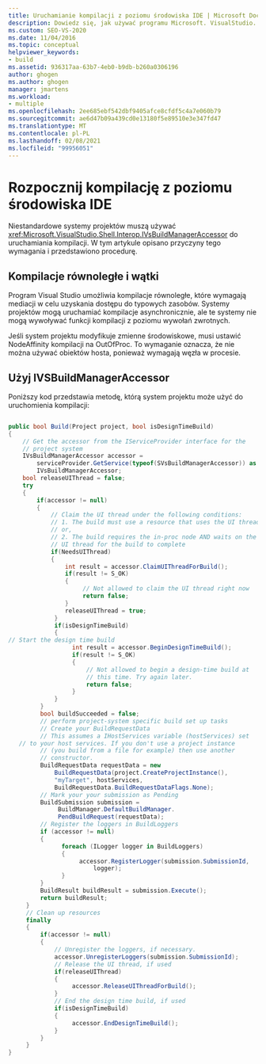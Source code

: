 ```yaml
---
title: Uruchamianie kompilacji z poziomu środowiska IDE | Microsoft Docs
description: Dowiedz się, jak używać programu Microsoft. VisualStudio. Shell. Interop. IVsBuildManagerAccessor do uruchamiania kompilacji dla niestandardowych systemów projektów.
ms.custom: SEO-VS-2020
ms.date: 11/04/2016
ms.topic: conceptual
helpviewer_keywords:
- build
ms.assetid: 936317aa-63b7-4eb0-b9db-b260a0306196
author: ghogen
ms.author: ghogen
manager: jmartens
ms.workload:
- multiple
ms.openlocfilehash: 2ee685ebf542dbf9405afce8cfdf5c4a7e060b79
ms.sourcegitcommit: ae6d47b09a439cd0e13180f5e89510e3e347fd47
ms.translationtype: MT
ms.contentlocale: pl-PL
ms.lasthandoff: 02/08/2021
ms.locfileid: "99956051"
---
```

# <a name="start-a-build-from-within-the-ide"></a>Rozpocznij kompilację z poziomu środowiska IDE

Niestandardowe systemy projektów muszą używać <xref:Microsoft.VisualStudio.Shell.Interop.IVsBuildManagerAccessor> do uruchamiania kompilacji. W tym artykule opisano przyczyny tego wymagania i przedstawiono procedurę.

## <a name="parallel-builds-and-threads"></a>Kompilacje równoległe i wątki

 Program Visual Studio umożliwia kompilacje równoległe, które wymagają mediacji w celu uzyskania dostępu do typowych zasobów. Systemy projektów mogą uruchamiać kompilacje asynchronicznie, ale te systemy nie mogą wywoływać funkcji kompilacji z poziomu wywołań zwrotnych.

 Jeśli system projektu modyfikuje zmienne środowiskowe, musi ustawić NodeAffinity kompilacji na OutOfProc. To wymaganie oznacza, że nie można używać obiektów hosta, ponieważ wymagają węzła w procesie.

## <a name="use-ivsbuildmanageraccessor"></a>Użyj IVSBuildManagerAccessor

 Poniższy kod przedstawia metodę, którą system projektu może użyć do uruchomienia kompilacji:

```csharp

public bool Build(Project project, bool isDesignTimeBuild)
{
    // Get the accessor from the IServiceProvider interface for the
    // project system
    IVsBuildManagerAccessor accessor =
        serviceProvider.GetService(typeof(SVsBuildManagerAccessor)) as
        IVsBuildManagerAccessor;
    bool releaseUIThread = false;
    try
    {
        if(accessor != null)
        {
            // Claim the UI thread under the following conditions:
            // 1. The build must use a resource that uses the UI thread
            // or,
            // 2. The build requires the in-proc node AND waits on the
            // UI thread for the build to complete
            if(NeedsUIThread)
            {
                int result = accessor.ClaimUIThreadForBuild();
                if(result != S_OK)
                {
                     // Not allowed to claim the UI thread right now
                     return false;
                }
                releaseUIThread = true;
             }
             if(isDesignTimeBuild)
             {
// Start the design time build
                  int result = accessor.BeginDesignTimeBuild();
                  if(result != S_OK)
                  {
                      // Not allowed to begin a design-time build at
                      // this time. Try again later.
                      return false;
                  }
             }
         }
         bool buildSucceeded = false;
         // perform project-system specific build set up tasks
         // Create your BuildRequestData
         // This assumes a IHostServices variable (hostServices) set
   // to your host services. If you don't use a project instance
         // (you build from a file for example) then use another
         // constructor.
         BuildRequestData requestData = new
             BuildRequestData(project.CreateProjectInstance(),
             "myTarget", hostServices,
             BuildRequestData.BuildRequestDataFlags.None);
         // Mark your your submission as Pending
         BuildSubmission submission =
              BuildManager.DefaultBuildManager.
              PendBuildRequest(requestData);
         // Register the loggers in BuildLoggers
         if (accessor != null)
         {
               foreach (ILogger logger in BuildLoggers)
               {
                    accessor.RegisterLogger(submission.SubmissionId,
                        logger);
               }
         }
         BuildResult buildResult = submission.Execute();
         return buildResult;
     }
     // Clean up resources
     finally
     {
         if(accessor != null)
         {
             // Unregister the loggers, if necessary.
             accessor.UnregisterLoggers(submission.SubmissionId);
             // Release the UI thread, if used
             if(releaseUIThread)
             {
                  accessor.ReleaseUIThreadForBuild();
             }
             // End the design time build, if used
             if(isDesignTimeBuild)
             {
                  accessor.EndDesignTimeBuild();
             }
         }
     }
}
```
